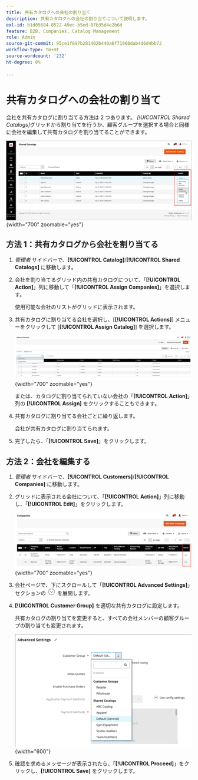 ```yaml
---
title: 共有カタログへの会社の割り当て
description: 共有カタログへの会社の割り当てについて説明します。
exl-id: b1d05684-8522-49ec-b5ed-87b35d4e2b6d
feature: B2B, Companies, Catalog Management
role: Admin
source-git-commit: 95ce1f897b281402b440a6f71960dab4d6d4bb72
workflow-type: tm+mt
source-wordcount: '232'
ht-degree: 0%

---
```


# 共有カタログへの会社の割り当て

会社を共有カタログに割り当てる方法は 2 つあります。 _[!UICONTROL Shared Catalogs]_&#x200B;グリッドから割り当てを行うか、顧客グループを選択する場合と同様に会社を編集して共有カタログを割り当てることができます。

![&#x200B; 会社の割当て &#x200B;](./assets/shared-catalog-assign-companies.png){width="700" zoomable="yes"}

## 方法 1：共有カタログから会社を割り当てる

1. _管理者_ サイドバーで、**[!UICONTROL Catalog]**/**[!UICONTROL Shared Catalogs]** に移動します。

1. 会社を割り当てるグリッド内の共有カタログについて、「**[!UICONTROL Action]**」列に移動して「**[!UICONTROL Assign Companies]**」を選択します。

   使用可能な会社のリストがグリッドに表示されます。

1. 共有カタログに割り当てる会社を選択し、[**[!UICONTROL Actions]**] メニューをクリックして [**[!UICONTROL Assign Catalog]**] を選択します。

   ![&#x200B; 利用可能な会社 &#x200B;](./assets/shared-catalog-assign-companies-grid-view.png){width="700" zoomable="yes"}

   または、カタログに割り当てられていない会社の「**[!UICONTROL Action]**」列の **[!UICONTROL Assign]** をクリックすることもできます。

1. 共有カタログに割り当てる会社ごとに繰り返します。

   会社が共有カタログに割り当てられます。

1. 完了したら、「**[!UICONTROL Save]**」をクリックします。

## 方法 2：会社を編集する

1. _管理者_ サイドバーで、**[!UICONTROL Customers]**/**[!UICONTROL Companies]** に移動します。

1. グリッドに表示される会社について、「**[!UICONTROL Action]**」列に移動し、「**[!UICONTROL Edit]**」をクリックします。

   ![&#x200B; 会社の編集 &#x200B;](./assets/companies-grid-edit.png){width="700" zoomable="yes"}

1. 会社ページで、下にスクロールして「**[!UICONTROL Advanced Settings]**」セクションの ![&#x200B; 展開セレクター &#x200B;](../assets/icon-display-expand.png) を展開します。

1. **[!UICONTROL Customer Group]** を適切な共有カタログに設定します。

   共有カタログの割り当てを変更すると、すべての会社メンバーの顧客グループの割り当ても変更されます。

   ![&#x200B; 顧客グループ/共有カタログ &#x200B;](./assets/company-advanced-settings-customer-group-admin.png){width="600"}

1. 確認を求めるメッセージが表示されたら、「**[!UICONTROL Proceed]**」をクリックし、**[!UICONTROL Save]** をクリックします。
